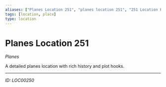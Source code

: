 ```yaml
---
aliases: ["Planes Location 251", "planes location 251", "251 Location Planes"]
tags: [location, place]
type: location
---
```


# Planes Location 251

*Planes*

A detailed planes location with rich history and plot hooks.

---
*ID: LOC00250*
